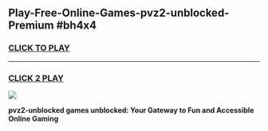 
## Play-Free-Online-Games-pvz2-unblocked-Premium #bh4x4
<h3>
<a href="https://premium.freeplayer.one?title=pvz2-unblocked&ref=8M">CLICK TO PLAY</a></h3>
<hr>

<h3>
<a href="https://premium.freeplayer.one?title=pvz2-unblocked&ref=8M">CLICK 2 PLAY</a>
  
</h3>

<a href="https://premium.freeplayer.one?title=pvz2-unblocked&ref=8M"><img src="https://clearcache.store/games.png"></a>


**pvz2-unblocked games unblocked: Your Gateway to Fun and Accessible Online Gaming**
